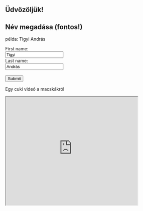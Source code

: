## Üdvözöljük!

<html>
<body>

<h2>Név megadása (fontos!)</h2>
 <p> példa: Tigyi András </p>
<form action="/action_page.php">
  <label for="fname">First name:</label><br>
  <input type="text" id="fname" name="fname" value="Tigyi"><br>
  <label for="lname">Last name:</label><br>
  <input type="text" id="lname" name="lname" value="András"><br><br>
  <input type="submit" value="Submit">


   <p> Egy cuki videó a macskákról </p>
 <iframe width="420" height="345" src="https://www.youtube.com/watch?v=SrcgzOcRzBM">
</iframe>



 
 
 
 
 


